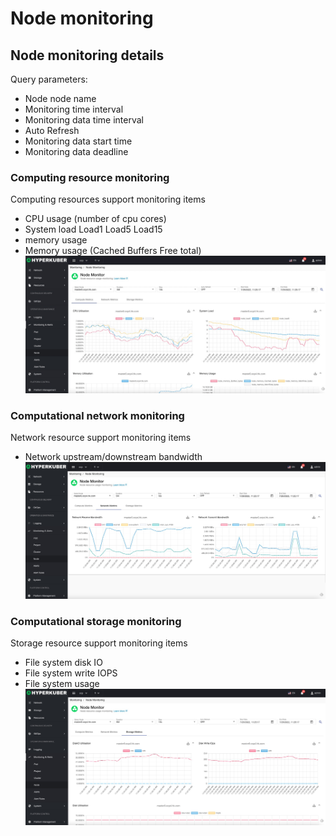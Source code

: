 # Node monitoring

## Node monitoring details
Query parameters:
* Node node name
* Monitoring time interval
* Monitoring data time interval
* Auto Refresh
* Monitoring data start time
* Monitoring data deadline

### Computing resource monitoring
Computing resources support monitoring items
* CPU usage (number of cpu cores)
* System load Load1 Load5 Load15
* memory usage
* Memory usage (Cached Buffers Free total)
![Minion](../../../assets/images/monitoring/node-compute-en.jpg)
### Computational network monitoring
Network resource support monitoring items
* Network upstream/downstream bandwidth
![Minion](../../../assets/images/monitoring/node-network-en.jpg)
### Computational storage monitoring
Storage resource support monitoring items

* File system disk IO
* File system write IOPS
* File system usage
![Minion](../../../assets/images/monitoring/node-storage-en.jpg)